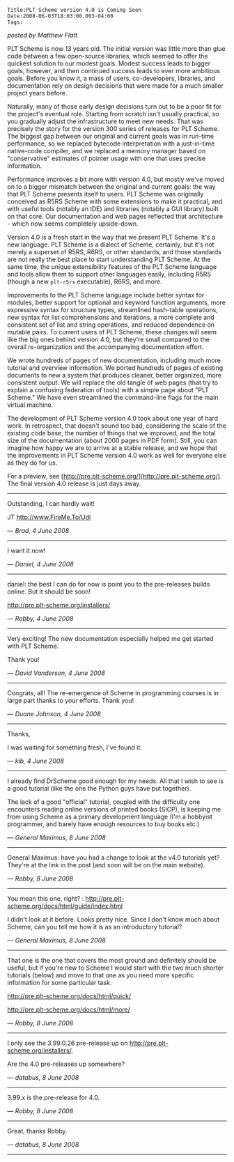 
    Title:PLT Scheme version 4.0 is Coming Soon
    Date:2008-06-03T18:03:00.003-04:00
    Tags:

*posted by Matthew Flatt*

PLT Scheme is now 13 years old. The initial version was little more than glue code between a few open-source libraries, which seemed to offer the quickest solution to our modest goals. Modest success leads to bigger goals, however, and then continued success leads to ever more ambitious goals. Before you know it, a mass of users, co-developers, libraries, and documentation rely on design decisions that were made for a much smaller project years before.

Naturally, many of those early design decisions turn out to be a poor fit for the project's eventual role. Starting from scratch isn't usually practical, so you gradually adjust the infrastructure to meet new needs. That was precisely the story for the version 300 series of releases for PLT Scheme. The biggest gap between our original and current goals was in run-time performance, so we replaced bytecode interpretation with a just-in-time native-code compiler, and we replaced a memory manager based on "conservative" estimates of pointer usage with one that uses precise information.

Performance improves a bit more with version 4.0, but mostly we've moved on to a bigger mismatch between the original and current goals: the way that PLT Scheme presents itself to users. PLT Scheme was originally conceived as R5RS Scheme with some extensions to make it practical, and with useful tools (notably an IDE) and libraries (notably a GUI library) built on that core. Our documentation and web pages reflected that architecture - which now seems completely upside-down.

Version 4.0 is a fresh start in the way that we present PLT Scheme. It's a new language. PLT Scheme is a dialect of Scheme, certainly, but it's not merely a superset of R5RS, R6RS, or other standards, and those standards are not really the best place to start understanding PLT Scheme. At the same time, the unique extensibility features of the PLT Scheme language and tools allow them to support other languages easily, including R5RS (though a new `plt-r5rs` executable), R6RS, and more.

Improvements to the PLT Scheme language include better syntax for modules, better support for optional and keyword function arguments, more expressive syntax for structure types, streamlined hash-table operations, new syntax for list comprehensions and iterations, a more complete and consistent set of list and string operations, and reduced dependence on mutable pairs. To current users of PLT Scheme, these changes will seem like the big ones behind version 4.0, but they're small compared to the overall re-organization and the accompanying documentation effort.

We wrote hundreds of pages of new documentation, including much more tutorial and overview information. We ported hundreds of pages of existing documents to new a system that produces cleaner, better organized, more consistent output. We will replace the old tangle of web pages (that try to explain a confusing federation of tools) with a simple page about "PLT Scheme." We have even streamlined the command-line flags for the main virtual machine.

The development of PLT Scheme version 4.0 took about one year of hard work. In retrospect, that doesn't sound too bad, considering the scale of the existing code base, the number of things that we improved, and the total size of the documentation (about 2000 pages in PDF form). Still, you can imagine how happy we are to arrive at a stable release, and we hope that the improvements in PLT Scheme version 4.0 work as well for everyone else as they do for us.

For a preview, see [http://pre.plt-scheme.org/](http://pre.plt-scheme.org/). The final version 4.0 release is just days away.

<!-- more -->



* * *

Outstanding, I can hardly wait!

JT
http://www.FireMe.To/Udi

— *Brad, 4 June 2008*

* * *

I want it _now_!

— *Daniel, 4 June 2008*

* * *

daniel: the best I can do for now is point you to the pre-releases builds online. But it should be soon!

http://pre.plt-scheme.org/installers/

— *Robby, 4 June 2008*

* * *

Very exciting!  The new documentation especially helped me get started with PLT Scheme.

Thank you!

— *David Vanderson, 4 June 2008*

* * *

Congrats, all!  The re-emergence of Scheme in programming courses is in large part thanks to your efforts.  Thank you!

— *Duane Johnson, 4 June 2008*

* * *

Thanks, 

I was waiting for something fresh, I've found it.

— *kib, 4 June 2008*

* * *

I already find DrScheme good enough for my needs. All that I wish to see is a good tutorial (like the one the Python guys have put together).

The lack of a good "official" tutorial, coupled with the difficulty one encounters reading online versions of printed books (SICP), is keeping me from using Scheme as a primary development language (I'm a hobbyist programmer, and barely have enough resources to buy books etc.)

— *General Maximus, 8 June 2008*

* * *

General Maximus: have you had a change to look at the v4.0 tutorials yet? They're at the link in the post (and soon will be on the main website).

— *Robby, 8 June 2008*

* * *

You mean this one, right? :
http://pre.plt-scheme.org/docs/html/guide/index.html

I didn't look at it before. Looks pretty nice. Since I don't know much about Scheme, can you tell me how it is as an introductory tutorial?

— *General Maximus, 8 June 2008*

* * *

That one is the one that covers the most ground and definitely should be useful, but if you're new to Scheme I would start with the two much shorter tutorials (below) and move to that one as you need more specific information for some particular task.

http://pre.plt-scheme.org/docs/html/quick/

http://pre.plt-scheme.org/docs/html/more/

— *Robby, 8 June 2008*

* * *

I only see the 3.99.0.26 pre-release up on http://pre.plt-scheme.org/installers/.

Are the 4.0 pre-releases up somewhere?

— *databus, 8 June 2008*

* * *

3.99.x is the pre-release for 4.0.

— *Robby, 8 June 2008*

* * *

Great, thanks Robby.

— *databus, 8 June 2008*

* * *

